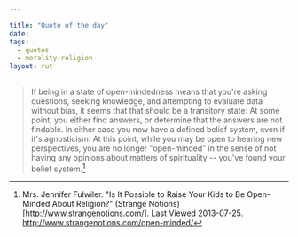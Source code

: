 ```yaml
---

title: "Quote of the day"
date: 
tags:
  - quotes
  - morality-religion
layout: rut
---
```



>If being in a state of open-mindedness means that you're asking questions, seeking knowledge, and attempting to evaluate data without bias, it seems that that should be a transitory state: At some point, you either find answers, or determine that the answers are not findable. In either case you now have a defined belief system, even if it's agnosticism. At this point, while you may be open to hearing new perspectives, you are no longer "open-minded" in the sense of not having any opinions about matters of spirituality -- you've found your belief system.[^20130725-1]

[^20130725-1]: Mrs. Jennifer Fulwiler.  "Is It Possible to Raise Your Kids to Be Open-Minded About Religion?" (Strange Notions)[http://www.strangenotions.com/]. Last Viewed 2013-07-25. <http://www.strangenotions.com/open-minded/>

